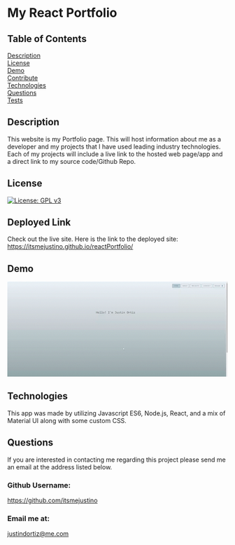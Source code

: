 # My React Portfolio
## Table of Contents <br>
[Description](#description)<br>
[License](#license)<br>
[Demo](#demo)<br>
[Contribute](#contribute)<br>
[Technologies](#technologies)<br>
[Questions](#questions)<br>
[Tests](#tests)<br>

## Description 
  This website is my Portfolio page. This will host information about me as a developer and my projects that I have used leading industry technologies. Each of my projects will include a live link to the hosted web page/app and a direct link to my source code/Github Repo.
## License
  [![License: GPL v3](https://img.shields.io/badge/License-GPL%20v3-blue.svg)](https://www.gnu.org/licenses/gpl-3.0)
## Deployed Link
Check out the live site. Here is the link to the deployed site: https://itsmejustino.github.io/reactPortfolio/ <br>
## Demo

<p align="center">
 <img src='/gif/reactDemo_AdobeExpress (3).gif' alt='portfolio-demo-gif'>
 </p>

## Technologies
This app was made by utilizing Javascript ES6, Node.js, React, and a mix of Material UI along with some custom CSS.<br>
## Questions 
If you are interested in contacting me regarding this project please send me an email at the address listed below.
### Github Username: 
https://github.com/itsmejustino
### Email me at: 
  justindortiz@me.com 
